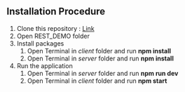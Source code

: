 <!DOCTYPE html>
<html lang="en">

<head>
  <meta charset="UTF-8">
  <meta name="viewport" content="width=device-width, initial-scale=1.0">
</head>

<body>
  <h2>Installation Procedure</h2>
  <ol>
    <li>Clone this repository : <a href="https://github.com/VishwasPrabhu18/Web-Technology.git">Link</a></li>
    <li>Open REST_DEMO folder</li>
    <li>Install packages
      <ol>
        <li>Open Terminal in <i>client</i> folder and run <b>npm install</b></li>
        <li>Open Terminal in <i>server</i> folder and run <b>npm install</b></li>
      </ol>
    </li>
    <li>Run the application
      <ol>
        <li>Open Terminal in <i>server</i> folder and run <b>npm run dev</b></li>
        <li>Open Terminal in <i>client</i> folder and run <b>npm start</b></li>
      </ol>
    </li>
  </ol>
</body>

</html>